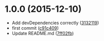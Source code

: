 <a name="1.0.0"></a>
# 1.0.0 (2015-12-10)


* Add devDependencies correctly ([3132119](https://github.com/kikobeats/sort-values/commit/3132119))
* first commit ([c91c409](https://github.com/kikobeats/sort-values/commit/c91c409))
* Update README.md ([7ff02fb](https://github.com/kikobeats/sort-values/commit/7ff02fb))



